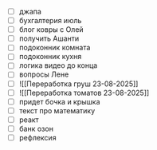 - [ ] джапа 
- [ ] бухгалтерия июль
- [ ] блог ковры с Олей 
- [ ] получить Ашанти
- [ ] подоконник комната
- [ ] подоконник кухня
- [ ] логика видео до конца
- [ ] вопросы Лене
- [ ] ![[Переработка груш 23-08-2025]]
- [ ] ![[Переработка томатов 23-08-2025]]
- [ ] придет бочка и крышка
- [ ] текст про математику
- [ ] реакт
- [ ] банк озон
- [ ] рефлексия 